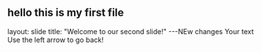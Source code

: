 hello this is my first file 
---
layout: slide
title: "Welcome to our second slide!"
---NEw changes
Your text
Use the left arrow to go back!
